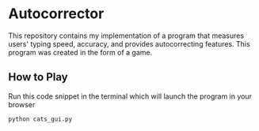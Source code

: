 # Autocorrector

This repository contains my implementation of a program that measures users' typing speed, accuracy, and provides autocorrecting features. This program was created in the form of a game.

## How to Play

Run this code snippet in the terminal which will launch the program in your browser

```
python cats_gui.py
```
